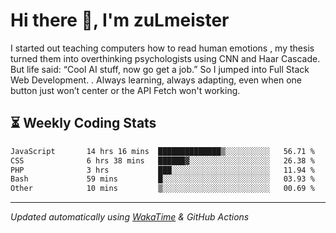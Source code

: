 # Hi there 👋, I'm zuLmeister

I started out teaching computers how to read human emotions , my thesis turned them into overthinking psychologists using CNN and Haar Cascade.
But life said: “Cool AI stuff, now go get a job.” So I jumped into Full Stack Web Development. .
Always learning, always adapting, even when one button just won’t center or the API Fetch won't working.

## ⏳ Weekly Coding Stats
<!--START_SECTION:waka-->

```txt
JavaScript       14 hrs 16 mins  ██████████████▒░░░░░░░░░░   56.71 %
CSS              6 hrs 38 mins   ██████▓░░░░░░░░░░░░░░░░░░   26.38 %
PHP              3 hrs           ███░░░░░░░░░░░░░░░░░░░░░░   11.94 %
Bash             59 mins         █░░░░░░░░░░░░░░░░░░░░░░░░   03.93 %
Other            10 mins         ▒░░░░░░░░░░░░░░░░░░░░░░░░   00.69 %
```

<!--END_SECTION:waka-->

---
*Updated automatically using [WakaTime](https://wakatime.com/) & GitHub Actions*
